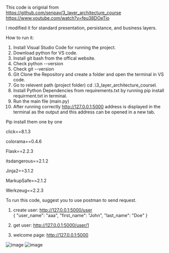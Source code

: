 This code is orignial from https://github.com/senpay/3_layer_architecture_course
https://www.youtube.com/watch?v=feu38DOeTio

I modified it for standard presentation, persistance, and business layers.

How to run it:

1.	Install Visual Studio Code for running the project.
2.	Download python for VS code.
3.	Install git bash from the offical website.
4.	Check python --version
5.	Check git --version
6.	Git Clone the Repository and create a folder and open the terminal in VS code.
7.	Go to relevent path (project folder) cd .\3_layer_architecture_course\
8.	Install Python Dependencies from requirements.txt by running pip install requirment.txt in terminal.
9.	Run the main file (main.py)
10.	After running correctly  http://127.0.0.1:5000 address is displayed in the terminal as the output and  this address can be opened in a new tab.

Pip install them one by one 

click==8.1.3

colorama==0.4.6

Flask==2.2.3

itsdangerous==2.1.2

Jinja2==3.1.2

MarkupSafe==2.1.2

Werkzeug==2.2.3

To run this code, suggest you to use postman to send request.

1. create user:
http://127.0.0.1:5000/user   
{
    "user_name": "aaa",
    "first_name": "John",
    "last_name": "Doe"
}

2. get user:
http://127.0.0.1:5000/user/1

3. welcome page:
http://127.0.0.1:5000


![image](https://github.com/user-attachments/assets/291e8094-1ed6-4d61-9ca7-aa4f762eacb2)
![image](https://github.com/user-attachments/assets/79e8ea04-d953-4c81-9d11-b314ce999afe)


